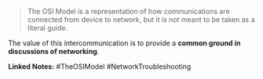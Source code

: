 >The OSI Model is a representation of how communications are connected from device to network, but it is not meant to be taken as a literal guide.
>
The value of this intercommunication is to provide a **common ground in discussions of networking**.


**Linked Notes:**
#TheOSIModel
#NetworkTroubleshooting 


